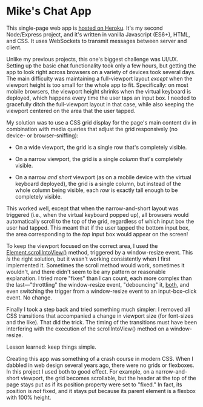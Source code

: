 # Mike's Chat App

This single-page web app is [hosted on Heroku](https://mikes-chat-app.herokuapp.com). It's my second Node/Express project, and it's written in vanilla Javascript (ES6+), HTML, and CSS. It uses WebSockets to transmit messages between server and client.

Unlike my previous projects, this one's biggest challenge was UI/UX. Setting up the basic chat functionality took only a few hours, but getting the app to look right across browsers on a variety of devices took several days. The main difficulty was maintaining a full-viewport layout *except* when the viewport height is too small for the whole app to fit. Specifically: on most mobile browsers, the viewport height shrinks when the virtual keyboard is deployed, which happens every time the user taps an input box. I needed to gracefully ditch the full-viewport layout in that case, while also keeping the viewport centered on the area that the user tapped.

My solution was to use a CSS grid display for the page's main content div in combination with media queries that adjust the grid responsively (no device- or browser-sniffing):

* On a wide viewport, the grid is a single row that's completely visible.

* On a narrow viewport, the grid is a single *column* that's completely visible.

* On a narrow *and short* viewport (as on a mobile device with the virtual keyboard deployed), the grid is a single column, but instead of the whole column being visible, each *row* is exactly tall enough to be completely visible.

This worked well, except that when the narrow-and-short layout was triggered (i.e., when the virtual keyboard popped up), all browsers would automatically scroll to the top of the grid, regardless of which input box the user had tapped. This meant that if the user tapped the bottom input box, the area corresponding to the *top* input box would appear on the screen!

To keep the viewport focused on the correct area, I used the [Element.scrollIntoView()](https://developer.mozilla.org/en-US/docs/Web/API/Element/scrollIntoView) method, triggered by a window-resize event. This *is* the right solution, but it wasn't working consistently when I first implemented it. Sometimes the scroll method would work, sometimes it wouldn't, and there didn't seem to be any pattern or reasonable explanation. I tried more "fixes" than I can count, each more complex than the last&mdash;"throttling" the window-resize event, "debouncing" it, [both](https://css-tricks.com/the-difference-between-throttling-and-debouncing/), and even switching the trigger from a window-resize event to an input-box&ndash;click event. No change.

Finally I took a step back and tried something much simpler: I removed all CSS transitions that accompanied a change in viewport size (for font-sizes and the like). That did the trick. The timing of the transitions must have been interfering with the execution of the scrollIntoView() method on a window-resize.

Lesson learned: keep things simple.

Creating this app was something of a crash course in modern CSS. When I dabbled in web design several years ago, there were no grids or flexboxes. In this project I used both to good effect. For example, on a narrow-and-short viewport, the grid becomes scrollable, but the header at the top of the page stays put as if its position property were set to "fixed." In fact, its position is *not* fixed, and it stays put because its parent element is a flexbox with 100% height.
